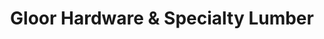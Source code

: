 ---
title: "Gloor Hardware & Specialty Lumber"
url: /brownsville/gloor-hardware-and-specialty-lumber/
shop: hardware
---
